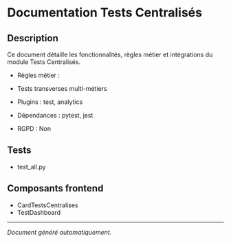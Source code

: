 # Documentation Tests Centralisés

## Description
Ce document détaille les fonctionnalités, règles métier et intégrations du module Tests Centralisés.

- Règles métier :
- Tests transverses multi-métiers


- Plugins : test, analytics
- Dépendances : pytest, jest
- RGPD : Non

## Tests
- test_all.py


## Composants frontend
- CardTestsCentralises
- TestDashboard


---
*Document généré automatiquement.*